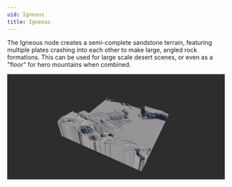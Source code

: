 ```yaml
---
uid: Igneous
title: Igneous
---
```


The Igneous node creates a semi-complete sandstone terrain, featuring multiple plates crashing into each other to make large, angled rock formations. This can be used for large scale desert scenes, or even as a "floor" for hero mountains when combined.

![](/images/ref/Igneous/Igneous.png)